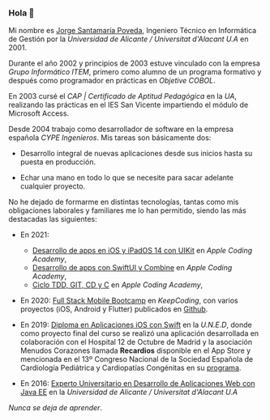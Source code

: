 ### Hola 👋

Mi nombre es [Jorge Santamaría Poveda](https://es.linkedin.com/in/jsantamariap), Ingeniero Técnico en Informática de Gestión por la *Universidad de Alicante / Universitat d'Alacant U.A* en 2001.

Durante el año 2002 y principios de 2003 estuve vinculado con la empresa *Grupo Informático ITEM*, primero como alumno de un programa formativo y después como programador en prácticas en *Objetive COBOL*.

En 2003 cursé el *CAP | Certificado de Aptitud Pedagógica* en la *UA*, realizando las prácticas en el IES San Vicente impartiendo el módulo de Microsoft Access.

Desde 2004 trabajo como desarrollador de software en la empresa española *CYPE Ingenieros*. Mis tareas son básicamente dos:

- Desarrollo integral de nuevas aplicaciones desde sus inicios hasta su puesta en producción.

- Echar una mano en todo lo que se necesite para sacar adelante cualquier proyecto.


No he dejado de formarme en distintas tecnologías, tantas como mis obligaciones laborales y familiares me lo han permitido, siendo las más destacadas las siguientes:

- En 2021: 
  - [Desarrollo de apps en iOS y iPadOS 14 con UIKit](https://https://acoding.academy/) en *Apple Coding Academy*,
  - [Desarrollo de apps con SwiftUI y Combine](https://https://acoding.academy/) en *Apple Coding Academy*,
  - [Ciclo TDD, GIT, CD y C](https://https://acoding.academy/) en *Apple Coding Academy*,

- En 2020: [Full Stack Mobile Bootcamp](https://keepcoding.io/nuestros-bootcamps/full-stack-mobile-bootcamp/) en *KeepCoding*, con varios proyectos (iOS, Android y Flutter) publicados en [Github](https://github.com/jorgesantamariapoveda?tab=repositories).

- En 2019: [Diploma en Aplicaciones iOS con Swift](https://formacionpermanente.uned.es/tp_actividad/idactividad/10849) en la *U.N.E.D*, donde como proyecto final del curso se realizó una aplicación desarrollada en colaboración con el Hospital 12 de Octubre de Madrid y la asociación Menudos Corazones llamada **Recardios** disponible en el App Store y mencionada en el 13º Congreso Nacional de la Sociedad Española de Cardiología Pediátrica y Cardiopatías Congénitas en su [programa](https://www.congreso-secpcc.com/programa/).

- En 2016: [Experto Universitario en Desarrollo de Aplicaciones Web con Java EE](http://expertojava.ua.es/experto/publico/2015-16/) en la *Universidad de Alicante / Universitat d'Alacant U.A*

*Nunca se deja de aprender*.

